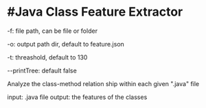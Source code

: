#Java Class Feature Extractor
============================

-f: file path, can be file or folder

-o: output path dir, default to feature.json

-t: threashold, default to 130

--printTree: default false

Analyze the class-method relation ship within each given ".java" file

input: .java file output: the features of the classes